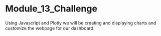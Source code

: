 # Module_13_Challenge

#### 

Using Javascript and Plotly we will be creating and displaying charts and customize the webpage for our dashboard.
